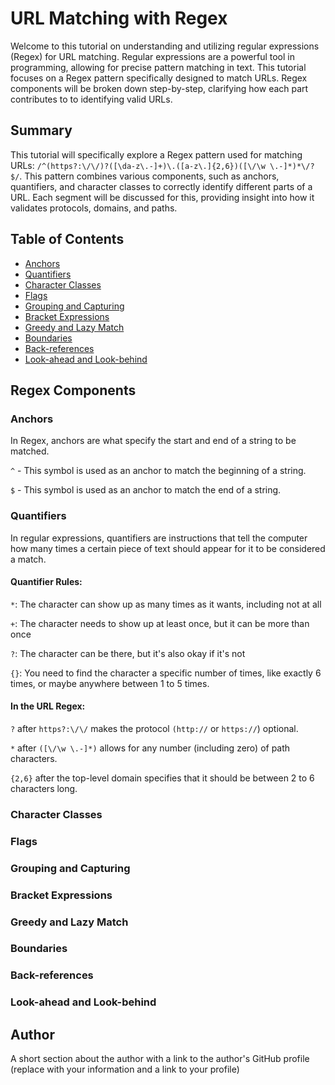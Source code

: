 # URL Matching with Regex

Welcome to this tutorial on understanding and utilizing regular expressions (Regex) for URL matching. Regular expressions are a powerful tool in programming, allowing for precise pattern matching in text. This tutorial focuses on a Regex pattern specifically designed to match URLs. Regex components will be broken down step-by-step, clarifying how each part contributes to to identifying valid URLs.

## Summary

This tutorial will specifically explore a Regex pattern used for matching URLs: `/^(https?:\/\/)?([\da-z\.-]+)\.([a-z\.]{2,6})([\/\w \.-]*)*\/?$/`. This pattern combines various components, such as anchors, quantifiers, and character classes to correctly identify different parts of a URL. Each segment will be discussed for this, providing insight into how it validates protocols, domains, and paths.

## Table of Contents

- [Anchors](#anchors)
- [Quantifiers](#quantifiers)
- [Character Classes](#character-classes)
- [Flags](#flags)
- [Grouping and Capturing](#grouping-and-capturing)
- [Bracket Expressions](#bracket-expressions)
- [Greedy and Lazy Match](#greedy-and-lazy-match)
- [Boundaries](#boundaries)
- [Back-references](#back-references)
- [Look-ahead and Look-behind](#look-ahead-and-look-behind)

## Regex Components

### Anchors

In Regex, anchors are what specify the start and end of a string to be matched. 

`^` - This symbol is used as an anchor to match the beginning of a string.

`$` - This symbol is used as an anchor to match the end of a string.


### Quantifiers

In regular expressions, quantifiers are instructions that tell the computer how many times a certain piece of text should appear for it to be considered a match.

#### Quantifier Rules:

`*`: The character can show up as many times as it wants, including not at all

`+`: The character needs to show up at least once, but it can be more than once

`?`: The character can be there, but it's also okay if it's not

`{}`: You need to find the character a specific number of times, like exactly 6 times, or maybe anywhere between 1 to 5 times.

#### In the URL Regex: 

`?` after `https?:\/\/` makes the protocol `(http://` or `https://`) optional.

`*` after `([\/\w \.-]*)` allows for any number (including zero) of path characters.

`{2,6}` after the top-level domain specifies that it should be between 2 to 6 characters long.

### Character Classes

### Flags

### Grouping and Capturing

### Bracket Expressions

### Greedy and Lazy Match

### Boundaries

### Back-references

### Look-ahead and Look-behind

## Author

A short section about the author with a link to the author's GitHub profile (replace with your information and a link to your profile)
